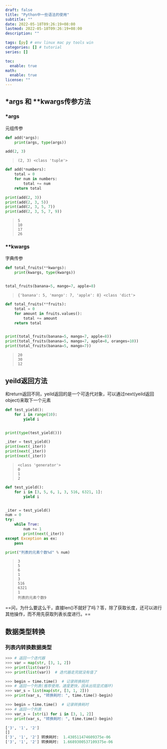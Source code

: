 ```yaml
---
draft: false
title: "Python中一些语法的使用"
subtitle: ""
date: 2022-05-18T09:26:19+08:00
lastmod: 2022-05-18T09:26:19+08:00
description: ""

tags: [py] # env linux mac py tools win
categories: [] # tutorial
series: []

toc:
  enable: true
math:
  enable: true
license: ""
---
```


## *args 和 **kwargs传参方法

### *args

元组传参

```python
def add(*args):
    print(args, type(args))

add(2, 3)
```

> ```
> (2, 3) <class 'tuple'>
> ```



```python
def add(*numbers):
    total = 0
    for num in numbers:
        total += num
    return total

print(add(2, 3))
print(add(2, 3, 5))
print(add(2, 3, 5, 7))
print(add(2, 3, 5, 7, 9))
```

> ```
> 5
> 10
> 17
> 26
> ```

### **kwargs

字典传参

```python
def total_fruits(**kwargs):
    print(kwargs, type(kwargs))


total_fruits(banana=5, mango=7, apple=8)
```

> ```
> {'banana': 5, 'mango': 7, 'apple': 8} <class 'dict'>
> ```



```python
def total_fruits(**fruits):
    total = 0
    for amount in fruits.values():
        total += amount
    return total


print(total_fruits(banana=5, mango=7, apple=8))
print(total_fruits(banana=5, mango=7, apple=8, oranges=10))
print(total_fruits(banana=5, mango=7))
```

> ```
> 20
> 30
> 12
> ```

## yeild返回方法

和return返回不同，yeild返回的是一个可迭代对象，可以通过next(yeild返回object)来取下一个元素

```python
def test_yield():
    for i in range(10):
        yield i


print(type(test_yield()))

_iter = test_yield()
print(next(_iter))
print(next(_iter))
print(next(_iter))
```

> ```
> <class 'generator'>
> 0
> 1
> 2
> ```

```python
def test_yield():
    for i in [3, 5, 6, 1, 3, 516, 6321, 1]:
        yield i


_iter = test_yield()
num = 0
try:
    while True:
        num += 1
        print(next(_iter))
except Exception as ex:
    pass

print("列表的元素个数%d" % num)
```

> ```
> 3
> 5
> 6
> 1
> 3
> 516
> 6321
> 1
> 列表的元素个数9
> ```

==问，为什么要这么干，直接len()不就好了吗？答，除了获取长度，还可以进行其他操作，而不用先获取列表长度进行。==

## 数据类型转换

### 列表内转换数据类型

```python
>>> # 返回一个迭代器
>>> var = map(str, [3, 1, 2])
>>> print(list(var))
>>> print(list(var))  # 迭代器走完就没有值了

>>> begin = time.time()  # 记录转换耗时
>>> # 返回一个列表(推荐使用，速度更快，因未出现显式循环)
>>> var_s = list(map(str, [3, 1, 2]))
>>> print(var_s, "转换耗时: ", time.time()-begin)

>>> begin = time.time()  # 记录转换耗时
>>> # 返回一个列表
>>> var_s = [str(i) for i in [3, 1, 2]]
>>> print(var_s, "转换耗时: ", time.time()-begin)

['3', '1', '2']
[]
['3', '1', '2'] 转换耗时:  1.430511474609375e-06
['3', '1', '2'] 转换耗时:  1.6689300537109375e-06
```

